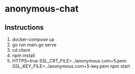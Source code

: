 # anonymous-chat

## Instructions
1. docker-compose up
2. go run main.go serve
3. cd client
4. npm install
5. HTTPS=true SSL_CRT_FILE=../anonymous.com+5.pem SSL_KEY_FILE=../anonymous.com+5-key.pem npm start
